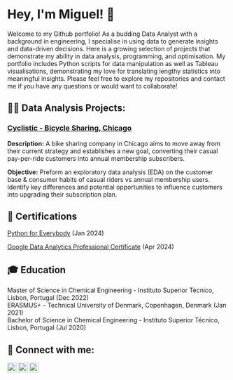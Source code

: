 <h1>Hey, I'm Miguel! 👋 </h1>
Welcome to my Github portfolio! As a budding Data Analyst with a background in engineering, I specialise in using data to generate insights and data-driven decisions. Here is a growing selection of projects that demonstrate my ability in data analysis, programming, and optimisation.
My portfolio includes Python scripts for data manipulation as well as Tableau visualisations, demonstrating my love for translating lengthy statistics into meaningful insights. Please feel free to explore my repositories and contact me if you have any questions or would want to collaborate!

<h2>👨‍💻 Data Analysis Projects:</h2>

### [Cyclistic - Bicycle Sharing, Chicago](https://github.com/Miguel-G-Soares/Cyclistic-Analysis)
**Description:**
A bike sharing company in Chicago aims to move away from their current strategy and establishes a new goal, converting their casual pay-per-ride customers into annual membership subscribers.

**Objective:**
Preform an exploratory data analysis (EDA) on the customer base & consumer habits of casual riders vs annual membership users.
Identify key differences and potential opportunities to influence customers into upgrading their subscription plan.

<h2>📝 Certifications</h2>

[Python for Everybody](https://www.coursera.org/account/accomplishments/specialization/X4YYJ6DR32AB) (Jan 2024)

[Google Data Analytics Professional Certificate]() (Apr 2024)

<h2>🎓 Education</h2>

Master of Science in Chemical Engineering - Instituto Superior Técnico, Lisbon, Portugal (Dec 2022)  
ERASMUS+ - Technical University of Denmark, Copenhagen, Denmark (Jan 2021)  
Bachelor of Science in Chemical Engineering - Instituto Superior Técnico, Lisbon, Portugal (Jul 2020)  

<h2>📱 Connect with me:</h2>

[<img align="left" alt="Miguel-G-Soares | LinkedIn" width="22px" src="https://cdn.jsdelivr.net/npm/simple-icons@v3/icons/linkedin.svg" />][linkedin]
[<img align="left" alt="Miguel-G-Soares | Instagram" width="22px" src="https://cdn.jsdelivr.net/npm/simple-icons@v3/icons/instagram.svg" />][instagram]
[<img align="left" alt="Miguel-G-Soares | Coursera" width="22px" src="https://cdn.jsdelivr.net/npm/simple-icons@v3/icons/coursera.svg" />][coursera]

[instagram]: https://www.instagram.com/miguel.g.l.p.soares/
[linkedin]: https://www.linkedin.com/in/miguel-guilherme-soares/
[coursera]: https://www.coursera.org/user/042a7d24fa67e2f35b26abada04a2737
